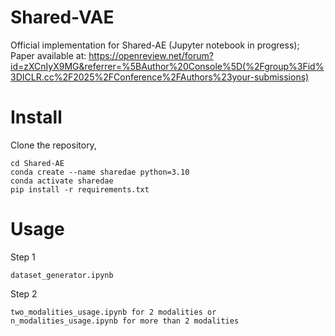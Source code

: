 # Shared-VAE
Official implementation for Shared-AE (Jupyter notebook in progress); Paper available at: https://openreview.net/forum?id=zXCnIyX9MG&referrer=%5BAuthor%20Console%5D(%2Fgroup%3Fid%3DICLR.cc%2F2025%2FConference%2FAuthors%23your-submissions)

# Install
Clone the repository, 
```
cd Shared-AE
conda create --name sharedae python=3.10
conda activate sharedae
pip install -r requirements.txt
```
# Usage
Step 1 
```
dataset_generator.ipynb
```
Step 2 
```
two_modalities_usage.ipynb for 2 modalities or n_modalities_usage.ipynb for more than 2 modalities
```

